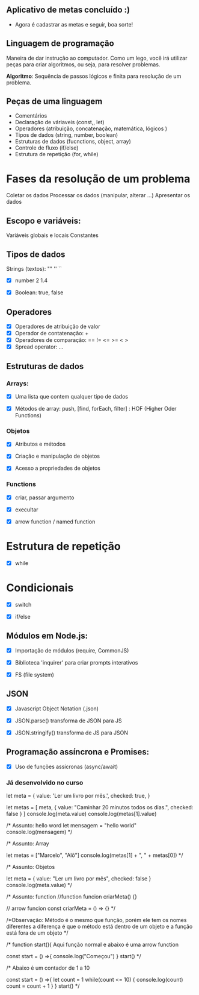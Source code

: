 ## Aplicativo de metas concluído :)

- Agora é cadastrar as metas e seguir, boa sorte!



## Linguagem de programação

Maneira de dar instrução ao computador.
Como um lego, você irá utilizar peças para criar algoritmos, ou seja, para resolver problemas.

**Algoritmo**: Sequência de passos lógicos e finita para resolução de um problema.


## Peças de uma linguagem

- Comentários
- Declaração de váriaveis (const,, let)
- Operadores (atribuição, concatenação, matemática, lógicos )
- Tipos de dados (string, number, boolean)
- Estruturas de dados (fucnctions, object, array)
- Controle de fluxo (if/else)
- Estrutura de repetição (for, while)

# Fases da resolução de um problema

Coletar os dados
Processar os dados (manipular, alterar ...)
Apresentar os dados

## Escopo e variáveis:
Variáveis globais e locais
Constantes

## Tipos de dados

Strings (textos): ""   ''  ``
- [x] number 2  1.4
- [x] Boolean: true, false



## Operadores
- [x] Operadores de atribuição de valor
- [x] Operador de contatenação: +
- [x] Operadores de comparação: ==  !=   <=  >=  < > 
- [x] Spread operator: ...

## Estruturas de dados

### Arrays:

- [x] Uma lista que contem qualquer tipo de dados
- [x] Métodos de array: push, [find, forEach, filter] : HOF (Higher Oder Functions)


### Objetos

- [x] Atributos e métodos
- [x] Criação e manipulação de objetos
- [x] Acesso a propriedades de objetos


### Functions

- [x] criar, passar argumento
- [x] execultar
- [x] arrow function / named function


# Estrutura de repetição

- [x] while

# Condicionais 

- [x] switch
- [x] if/else


## Módulos em Node.js:

- [x] Importação de módulos (require, CommonJS)
- [x] Biblioteca 'inquirer' para criar prompts interativos
- [x] FS (file system)


## JSON

- [x] Javascript Object Notation (.json)
- [x] JSON.parse() transforma de JSON para JS
- [x] JSON.stringify() transforma de JS para JSON


## Programação assíncrona e Promises:

- [x] Uso de funções assícronas (async/await)







### Já desenvolvido no curso

let meta = {
    value: 'Ler um livro por mês.',
    checked: true,
}

let metas = [
    meta,
    {
        value: "Caminhar 20 minutos todos os dias.",
        checked: false
    }
]
console.log(meta.value)
console.log(metas[1].value)




/* Assunto: hello word
let mensagem = "hello world"
console.log(mensagem) */

/* Assunto: Array

let metas = ["Marcelo", "Alô"]
console.log(metas[1] + ", " + metas[0])
*/

/* Assunto: Objetos

let meta = {
    value: "Ler um livro por mês",
    checked: false
}
console.log(meta.value)
*/

/* Assunto: function 
//function
funcion criarMeta() {}


// arrow funcion
const criarMeta = () => {}
*/


/*Observação: Método é o mesmo que função, porém ele tem os nomes diferentes 
a diferença é que o método está dentro de um objeto e a função está fora de um objeto */

/* function start(){     Aqui função normal e abaixo é uma arrow function

const start = () =>{ 
    console.log("Começou")
}
start()
 */

 /* Abaixo é um contador de 1 a 10

const start = () =>{ 
    let count = 1
    while(count <= 10) {
        console.log(count)
        count = count + 1
    }
}
start()
*/